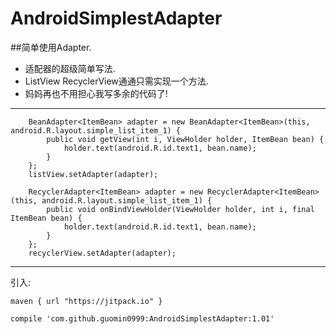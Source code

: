 # AndroidSimplestAdapter
##简单使用Adapter.
* 适配器的超级简单写法.
* ListView RecyclerView通通只需实现一个方法.
* 妈妈再也不用担心我写多余的代码了!


***

        BeanAdapter<ItemBean> adapter = new BeanAdapter<ItemBean>(this, android.R.layout.simple_list_item_1) {
            public void getView(int i, ViewHolder holder, ItemBean bean) {
                holder.text(android.R.id.text1, bean.name);
            }
        };
        listView.setAdapter(adapter);

        RecyclerAdapter<ItemBean> adapter = new RecyclerAdapter<ItemBean>(this, android.R.layout.simple_list_item_1) {
            public void onBindViewHolder(ViewHolder holder, int i, final ItemBean bean) {
                holder.text(android.R.id.text1, bean.name);
            }
        };
        recyclerView.setAdapter(adapter);


***

引入:

    maven { url "https://jitpack.io" }
    
    compile 'com.github.guomin0999:AndroidSimplestAdapter:1.01'
    
    
